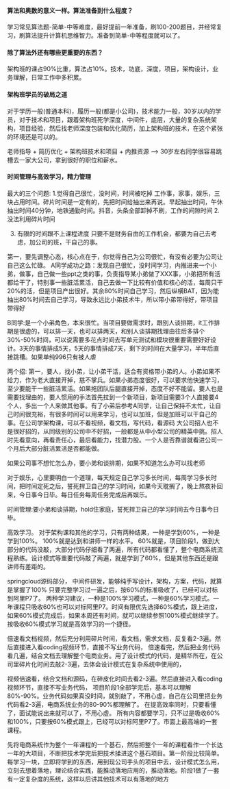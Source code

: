 #### 算法和奥数的意义一样。算法准备到什么程度？

学习常见算法题-简单-中等难度，最好提前一年准备，刷100-200题目，并经常复习，刷算法提升计算机思维智力。准备到简单-中等程度就可以了。

#### 除了算法外还有哪些更重要的东西？

架构班的课占90%比重，算法占10%。技术，功底，深度，项目，架构设计，业务理解，日常工作中多积累。

#### 架构班学员的破局之道

对于学历一般(普通本科)，履历一般(都是小公司)，技术能力一般，30岁以内的学员，对于技术和项目，跟着架构班死学深度，中间件，底层，大量的复杂系统架构，项目经验，然后找老师深度包装和优化简历，加上架构班的技术，在这个紧张的环境还是可以的。

老师指导 + 简历优化 + 架构班技术和项目 + 内推资源  -->  30岁左右同学很容易跳槽去一家大公司，拿到很好的职位和薪水。

#### 时间管理与高效学习，精力管理

最大的三个问题:
1.觉得自己很忙，没时间，时间被吃掉
工作事，家事，娱乐，三块占用时间。碎片时间是一定有的，先把时间给抽出来再说。早起抽出时间，午休抽出时间40分钟，地铁通勤时间。抖音，头条全部卸掉不刷，工作的间隙时间
2.没法利用碎片时间

3. 有限的时间跟不上课程进度
只要不是财务自由的工作机会，都要为自己去考虑，加公司的班，干自己的事。

第一，要先调整心态，核心点在于，你觉得自己为公司很忙，有没有必要为公司让自己这么忙碌。
A同学成功之路：发现自己很忙，没时间学习，内推进来一个小弟，做事，自己做一些ppt之类的事，负责指导某小弟做了XXX事，小弟把所有活都给干了，特别事一些脏活累活，自己去做一下比较有价值和核心的活，每周只干20%的活，但是项目产出很好。其余80%时间自己学习，然后纵横BAT，因为能抽出80%时间去自己学习，导致永远比小弟技术牛，所以带小弟带得好，带项目带得好



B同学:是一个小弟角色，本来很忙。当项目要做需求时，跟别人谈排期，it工作排期是很虚的，可以排一天，也可以排两天，和别人谈排期找理由往后多排个30%-50%时间，可以说需要多花点时间去写单元测试和模块很重要需要好好设计。3天的事情排成5天，5天的事情排成7天，剩下的时间在大量学习，半年后直接跳槽。如果单纯996只有被人虐

两个招:
第一，要人，找小弟，让小弟干活，适合有资格带小弟的人。小弟如果不给力，作为老大直接开掉，慈不掌兵。如果小弟态度很好，可以要求他快速学习，至少要能干一些脏活累活。如果拖团队后腿直接开掉，态度不好不能留。要人也是需要找理由的，要人惯用的手法首先拉到一个新项目，新项目需要3个人直接要4个人，多出一个人来做其他事。有了小弟后参考A同学，让自己保持不太忙，让自己时间很充裕，有很多时间可以用来学习，也可以加班，但是加班可以干自己的事。在公司学架构课，可以不看视频，看文档，写代码，看源码
大公司招人也不是很好招的，从同级别的公司中不好招，一般都是从中小型公司的精英中挑。招人时先看意向，再看责任心，最后看能力，找潜力股。一个人是否靠谱就看进公司一个月后大部分脏活累活是否都能做。

如果公司事不想忙怎么办，要小弟和谈排期，如果不知道怎么办可以找老师



对于娱乐，心里要明白一个道理，每天规定自己学习多长时间，每周学习多长时间，把时间定死之后，誓死捍卫自己的学习时间，如果今天耽搁了，晚上熬夜补回来，今日事今日毕。每日任务每周任务完成后再娱乐。

时间管理:要小弟和谈排期，hold住家庭，誓死捍卫自己的学习时间去今日事今日毕。

高效学习。
对于架构课和其他的学习，只有两种结果，一种是学到60%，一种是学到100%。
100%就是达到和讲师一样的水平。
60%就是，项目阶段1，做到大部分的代码没敲，大部分代码仔细看了两遍，所有代码都看懂了，整个电商系统流程熟练。设计模式等重要代码敲了两遍，就是学到了60%，但是其他东西还是跟讲师有差距的。

springcloud源码部分，
中间件研发，能够纯手写设计，架构，方案，代码，就算是掌握了100%
只要完整学习过一遍之后，按60%的标准吸收了，已经可以对标到阿里P7了。
两种学习建议，一种是100%学习模式，一种是60%学习模式。一年课程只吸收60%也可以对标阿里P7。时间有限优先选择60%模式，跟上进度，如果60%模式完成后，如果本周还有时间，就可以继续参照100%模式继续学了。
按吸收60%模式学习就是高效学习的一个捷径。

倍速看文档视频，然后充分利用碎片时间，看文档，需求文档，反复看2-3遍。然后直接进入看coding视频环节，直接不写业务代码，
倍速看完，然后把业务代码看几遍，结合文档去理解整个电商业务。用了设计模式的代码，是精华所在，在公司里碎片化时间去敲2-3遍，去体会设计模式在复杂系统中使用的，

视频倍速看，结合文档和源码，在碎皮化时间去看2-3遍。然后直接进入看coding视频环节，直接不写业务代码，
项目阶段1全部学完后，基本可以理解80%-90%。业务代码如果真没时间，就别敲了，不用心虚，自己在公司里把业务代码看2-3遍，电商系统业务的80-90%都理解了。
在提高效率同时，只要看懂了，面试能说出来就可以了，不用心虚。
所有内容都要学习，只不过是吸收60%和100%，只要按60%模式跟上，已经可以对标阿里P7了。市面上最高端的一套课程。



先将电商系统作为整个一年课程的一个基石，然后把整个一年的课程看作一个长达一年的大项目，不断把技术学完后把技术揉进这个基石项目。第一阶段比较简单。每学习一块，立即将学到的东西，用到现公司手头的项目中去，设计模式怎么用，立刻去想着落地，理论结合实践，能推动落地应用的，推动落地。阶段1做了一套有一定复杂度的系统，这样以后讲其他技术可以有落地的地方